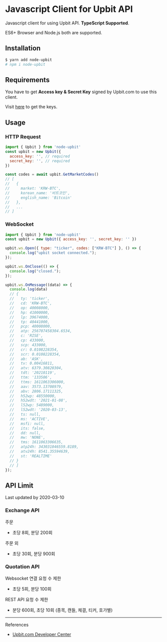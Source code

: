# Javascript Client for Upbit API

Javascript client for using Upbit API. **TypeScript Supported**.

ES6+ Browser and Node.js both are supported.

## Installation

```bash
$ yarn add node-upbit
# npm i node-upbit
```

## Requirements

You have to get **Access key & Secret Key** signed by Upbit.com to use this client. 

Visit [here](https://upbit.com/service_center/open_api_guide?__cf_chl_jschl_tk__=31856d2ee790062dbeeaa899dc2004b6e4151f03-1610517296-0-AZCmpcATGeSJit9kxsrknwCYt-JMR9gevDl8qhEbW9HY7OEDeMrgO84seyCnlzzTp17Qk5A1-j5TnldZ6k1yFACDZRxeWazr9i2v60vMTh9RVDilI_CVV61oUbAvUe_ib67VXNNi4Y_WGbjVdW472b7FAKXI1CCoyWM0yYnkVV_FbTFNQ9bRZIvYoDL4tFFjZ-ERkgAVjperk6qfXKVVrCCCm3ymPgfPekB-nniwZT1P0CdduOYi14SebtQkoCTA_JyntwpS_81t1_ppgRezcoygm9dIwG-Tzx4JqrGTVRDjrkiN0quu02tXyyET-1il5Ni8GnvohV_8kshvcWjJ204) to get the keys.

## Usage

### HTTP Request

```js
import { Upbit } from 'node-upbit'
const upbit = new Upbit({ 
  access_key: '', // required
  secret_key: '', // required
})

const codes = await upbit.GetMarketCodes()
// [
//   { 
//     market: 'KRW-BTC', 
//     korean_name: '비트코인', 
//     english_name: 'Bitcoin'
//   },
//   ...
// ]
```

### WebSocket

```js
import { Upbit } from 'node-upbit'
const upbit = new Upbit({ access_key: '', secret_key: '' })

upbit.ws.Open({ type: "ticker", codes: ["KRW-BTC"] }, () => {
  console.log("upbit socket connected.");
});

upbit.ws.OnClose(() => {
  console.log("closed.");
});

upbit.ws.OnMessage((data) => {
  console.log(data)
  // {
  //   ty: 'ticker',
  //   cd: 'KRW-BTC',
  //   op: 40008000,
  //   hp: 41000000,
  //   lp: 39674000,
  //   tp: 40441000,
  //   pcp: 40008000,
  //   atp: 256707458304.6534,
  //   c: 'RISE',
  //   cp: 433000,
  //   scp: 433000,
  //   cr: 0.0108228354,
  //   scr: 0.0108228354,
  //   ab: 'ASK',
  //   tv: 0.00416811,
  //   atv: 6379.30820304,
  //   tdt: '20210119',
  //   ttm: '133506',
  //   ttms: 1611063306000,
  //   aav: 3573.13708979,
  //   abv: 2806.17111325,
  //   h52wp: 48550000,
  //   h52wdt: '2021-01-08',
  //   l52wp: 5489000,
  //   l52wdt: '2020-03-13',
  //   ts: null,
  //   ms: 'ACTIVE',
  //   msfi: null,
  //   its: false,
  //   dd: null,
  //   mw: 'NONE',
  //   tms: 1611063306635,
  //   atp24h: 343031046559.8189,
  //   atv24h: 8541.35594639,
  //   st: 'REALTIME'
  // }
  // ]
});
```

## API Limit

Last updated by 2020-03-10

### Exchange API

주문

- 초당 8회, 분당 200회

주문 외

- 초당 30회, 분당 900회

### Quotation API

Websocket 연결 요청 수 제한

- 초당 5회, 분당 100회

REST API 요청 수 제한

- 분당 600회, 초당 10회 (종목, 캔들, 체결, 티커, 호가별)

----

References

- [Upbit.com Developer Center](https://docs.upbit.com)
